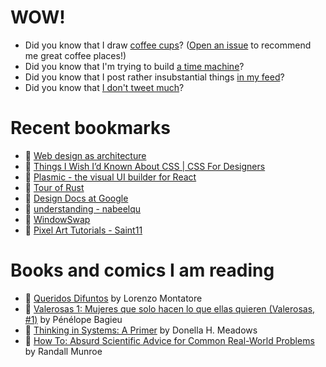 # WOW!

- Did you know that I draw [coffee cups](https://papercups.mamuso.net/)? ([Open an issue](https://github.com/mamuso/papercups/issues) to recommend me great coffee places!)
- Did you know that I'm trying to build [a time machine](https://github.com/mamuso/fluxcapacitor)?
- Did you know that I post rather insubstantial things [in my feed](https://feed.mamuso.net/)?
- Did you know that [I don't tweet much](https://twitter.com/mamuso)?

# Recent bookmarks

- 👀 [Web design as architecture](http://www--arc.com/)
- 👀 [Things I Wish I’d Known About CSS | CSS For Designers](https://cssfordesigners.com/articles/things-i-wish-id-known-about-css)
- 👀 [Plasmic - the visual UI builder for React](https://www.plasmic.app/)
- 👀 [Tour of Rust](https://tourofrust.com/)
- 👀 [Design Docs at Google](https://www.industrialempathy.com/posts/design-docs-at-google/)
- 👀 [understanding - nabeelqu](https://nabeelqu.co/understanding)
- 👀 [WindowSwap](https://window-swap.com/)
- 👀 [Pixel Art Tutorials - Saint11](https://saint11.org/blog/pixel-art-tutorials/)


# Books and comics I am reading

- 📘 [Queridos Difuntos](https://www.goodreads.com/book/show/51654207) by Lorenzo Montatore
- 📘 [Valerosas 1: Mujeres que solo hacen lo que ellas quieren (Valerosas, #1)](https://www.goodreads.com/book/show/34994151) by Pénélope Bagieu
- 📘 [Thinking in Systems: A Primer](https://www.goodreads.com/book/show/18891716) by Donella H. Meadows
- 📘 [How To: Absurd Scientific Advice for Common Real-World Problems](https://www.goodreads.com/book/show/43851501) by Randall Munroe

